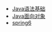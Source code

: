 * [Java语法基础](Java/java从入门到起飞书籍v1.0/1-前言.md)
* [Java面向对象](Java/java面向对象v1.0/1-前言.md)
* [spring6](Java/Spring6/spring6.md)
